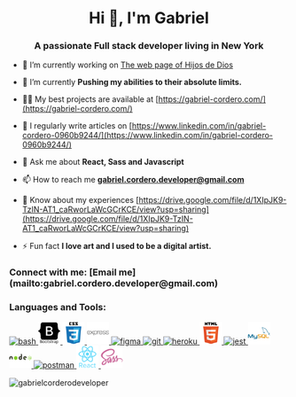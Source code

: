 <h1 align="center">Hi 👋, I'm Gabriel</h1>
<h3 align="center">A passionate Full stack developer living in New York</h3>

- 🔭 I’m currently working on [The web page of Hijos de Dios](https://www.figma.com/file/tRS00kCqh5nfgz47kcQux5/Sons-of-God?type=design&mode=design&t=qjWqhVwlRcVa62Rj-1)

- 🌱 I’m currently **Pushing my abilities to their absolute limits.**

- 👨‍💻 My best projects are available at [https://gabriel-cordero.com/](https://gabriel-cordero.com/)

- 📝 I regularly write articles on [https://www.linkedin.com/in/gabriel-cordero-0960b9244/](https://www.linkedin.com/in/gabriel-cordero-0960b9244/)

- 💬 Ask me about **React, Sass and Javascript**

- 📫 How to reach me **gabriel.cordero.developer@gmail.com**

- 📄 Know about my experiences [https://drive.google.com/file/d/1XIpJK9-TzIN-AT1_caRworLaWcGCrKCE/view?usp=sharing](https://drive.google.com/file/d/1XIpJK9-TzIN-AT1_caRworLaWcGCrKCE/view?usp=sharing)

- ⚡ Fun fact **I love art and I used to be a digital artist.**

<h3 align="left">Connect with me: [Email me](mailto:gabriel.cordero.developer@gmail.com)</h3>
<p align="left">
</p>

<h3 align="left">Languages and Tools:</h3>
<p align="left"> <a href="https://www.gnu.org/software/bash/" target="_blank" rel="noreferrer"> <img src="https://www.vectorlogo.zone/logos/gnu_bash/gnu_bash-icon.svg" alt="bash" width="40" height="40"/> </a> <a href="https://getbootstrap.com" target="_blank" rel="noreferrer"> <img src="https://raw.githubusercontent.com/devicons/devicon/master/icons/bootstrap/bootstrap-plain-wordmark.svg" alt="bootstrap" width="40" height="40"/> </a> <a href="https://www.w3schools.com/css/" target="_blank" rel="noreferrer"> <img src="https://raw.githubusercontent.com/devicons/devicon/master/icons/css3/css3-original-wordmark.svg" alt="css3" width="40" height="40"/> </a> <a href="https://expressjs.com" target="_blank" rel="noreferrer"> <img src="https://raw.githubusercontent.com/devicons/devicon/master/icons/express/express-original-wordmark.svg" alt="express" width="40" height="40"/> </a> <a href="https://www.figma.com/" target="_blank" rel="noreferrer"> <img src="https://www.vectorlogo.zone/logos/figma/figma-icon.svg" alt="figma" width="40" height="40"/> </a> <a href="https://git-scm.com/" target="_blank" rel="noreferrer"> <img src="https://www.vectorlogo.zone/logos/git-scm/git-scm-icon.svg" alt="git" width="40" height="40"/> </a> <a href="https://heroku.com" target="_blank" rel="noreferrer"> <img src="https://www.vectorlogo.zone/logos/heroku/heroku-icon.svg" alt="heroku" width="40" height="40"/> </a> <a href="https://www.w3.org/html/" target="_blank" rel="noreferrer"> <img src="https://raw.githubusercontent.com/devicons/devicon/master/icons/html5/html5-original-wordmark.svg" alt="html5" width="40" height="40"/> </a> <a href="https://jestjs.io" target="_blank" rel="noreferrer"> <img src="https://www.vectorlogo.zone/logos/jestjsio/jestjsio-icon.svg" alt="jest" width="40" height="40"/> </a> <a href="https://www.mysql.com/" target="_blank" rel="noreferrer"> <img src="https://raw.githubusercontent.com/devicons/devicon/master/icons/mysql/mysql-original-wordmark.svg" alt="mysql" width="40" height="40"/> </a> <a href="https://nodejs.org" target="_blank" rel="noreferrer"> <img src="https://raw.githubusercontent.com/devicons/devicon/master/icons/nodejs/nodejs-original-wordmark.svg" alt="nodejs" width="40" height="40"/> </a> <a href="https://postman.com" target="_blank" rel="noreferrer"> <img src="https://www.vectorlogo.zone/logos/getpostman/getpostman-icon.svg" alt="postman" width="40" height="40"/> </a> <a href="https://reactjs.org/" target="_blank" rel="noreferrer"> <img src="https://raw.githubusercontent.com/devicons/devicon/master/icons/react/react-original-wordmark.svg" alt="react" width="40" height="40"/> </a> <a href="https://sass-lang.com" target="_blank" rel="noreferrer"> <img src="https://raw.githubusercontent.com/devicons/devicon/master/icons/sass/sass-original.svg" alt="sass" width="40" height="40"/> </a> </p>

<p><img align="center" src="https://github-readme-stats.vercel.app/api/top-langs?username=gabrielcorderodeveloper&show_icons=true&locale=en&layout=compact" alt="gabrielcorderodeveloper" /></p>
